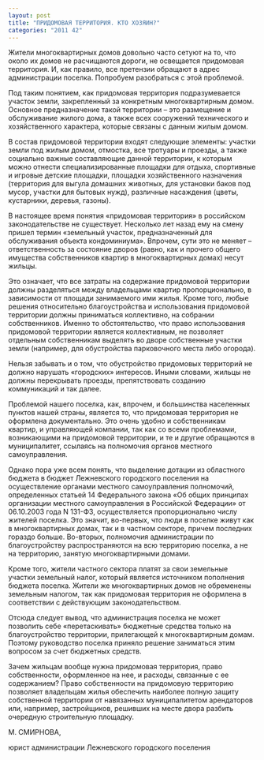 ```yaml
---
layout: post
title: "ПРИДОМОВАЯ ТЕРРИТОРИЯ. КТО ХОЗЯИН?"
categories: "2011 42"
---
```


Жители многоквартирных домов довольно часто сетуют на то, что около их домов не расчищаются дороги, не освещается придомовая территория. И, как правило, все претензии обращают в адрес администрации поселка. Попробуем разобраться с этой проблемой.

Под таким понятием, как  придомовая территория подразумевается участок земли, закрепленный за конкретным  многоквартирным домом. Основное предназначение такой территории – это  размещение и обслуживание жилого дома, а также всех сооружений технического и  хозяйственного характера, которые связаны с данным жилым домом.

В состав придомовой  территории входят следующие элементы: участки земли под жилым домом, отмостка,  все тротуары и проезды, а также социально важные составляющие данной  территории, к которым можно отнести специализированные площадки для отдыха,  спортивные и игровые детские площадки, площадки хозяйственного назначения (территория  для выгула домашних животных, для установки баков под мусор, участки для  бытовых нужд), различные насаждения (цветы, кустарники, деревья, газоны).

В настоящее время понятия  «придомовая территория» в российском законодательстве не существует. Несколько  лет назад ему на смену пришел термин «земельный участок, предназначенный для  обслуживания объекта кондоминиума». Впрочем, сути это не меняет –  ответственность за состояние дворов (равно, как и прочего общего имущества  собственников квартир в многоквартирных домах) несут жильцы.

Это означает, что все затраты  на содержание придомовой территории должны разделяться между владельцами  квартир пропорционально, в зависимости от площади занимаемого ими жилья. Кроме  того, любые решения относительно благоустройства и использования придомовой  территории должны приниматься коллективно, на собрании собственников. Именно то  обстоятельство, что право использования придомовой территории является  коллективным, не позволяет отдельным собственникам выделять во дворе  собственные участки земли (например, для обустройства парковочного места либо  огорода).

Нельзя забывать и о том, что  обустройство придомовых территорий не должно нарушать «городских» интересов.  Иными словами, жильцы не должны перекрывать проезды, препятствовать созданию  коммуникаций и так далее.

Проблемой нашего поселка,  как, впрочем, и большинства населенных пунктов нашей страны, является то, что  придомовая территория не оформлена документально. Это очень удобно и  собственникам квартир, и управляющей компании, так как со всеми проблемами,  возникающими на придомовой территории, и те и другие обращаются в  муниципалитет, ссылаясь на полномочия органов местного самоуправления.

Однако пора уже всем понять,  что выделение дотации из областного бюджета в бюджет Лежневского городского  поселения на осуществление органами местного самоуправления полномочий,  определенных статьей 14 Федерального закона «Об общих принципах организации  местного самоуправления в Российской Федерации» от 06.10.2003 года N 131-ФЗ,  осуществляется пропорционально числу жителей поселка. Это значит, во-первых,  что люди в поселке живут как в многоквартирных домах, так и в частном секторе,  причем последних гораздо больше. Во-вторых, полномочия администрации по  благоустройству распространяются на всю территорию поселка, а не на территорию,  занятую многоквартирными домами.

Кроме того, жители частного  сектора платят за свои земельные участки земельный налог, который является  источником пополнения бюджета поселка. Жители же многоквартирных домов не  обременены земельным налогом, так как придомовая территория не оформлена в  соответствии с действующим законодательством.

Отсюда следует вывод, что  администрация поселка не может позволить себе «перетаскивать» бюджетные  средства только на благоустройство территории, прилегающей к многоквартирным  домам. Поэтому руководство поселка приняло решение заниматься этим вопросом за  счет бюджетных средств.

Зачем жильцам вообще нужна  придомовая территория, право собственности, оформленное на нее, и расходы,  связанные с ее содержанием? Право собственности на придомовую территорию  позволяет владельцам жилья обеспечить наиболее полную защиту собственной  территории от навязанных муниципалитетом арендаторов или, например,  застройщиков, решивших на месте двора разбить очередную строительную площадку.



М. СМИРНОВА,

юрист администрации  Лежневского городского поселения



